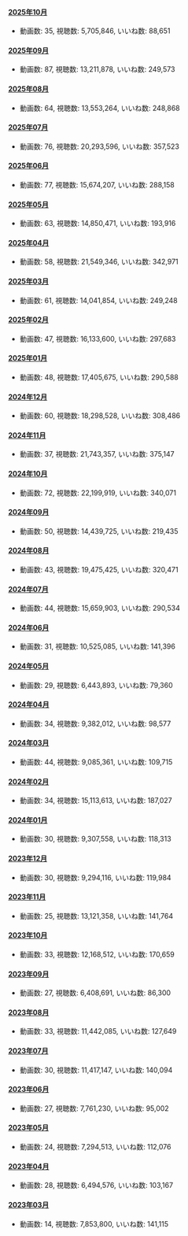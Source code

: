 #### [2025年10月](videos/202510 "wikilink")

-   動画数: 35, 視聴数: 5,705,846, いいね数: 88,651

#### [2025年09月](videos/202509 "wikilink")

-   動画数: 87, 視聴数: 13,211,878, いいね数: 249,573

#### [2025年08月](videos/202508 "wikilink")

-   動画数: 64, 視聴数: 13,553,264, いいね数: 248,868

#### [2025年07月](videos/202507 "wikilink")

-   動画数: 76, 視聴数: 20,293,596, いいね数: 357,523

#### [2025年06月](videos/202506 "wikilink")

-   動画数: 77, 視聴数: 15,674,207, いいね数: 288,158

#### [2025年05月](videos/202505 "wikilink")

-   動画数: 63, 視聴数: 14,850,471, いいね数: 193,916

#### [2025年04月](videos/202504 "wikilink")

-   動画数: 58, 視聴数: 21,549,346, いいね数: 342,971

#### [2025年03月](videos/202503 "wikilink")

-   動画数: 61, 視聴数: 14,041,854, いいね数: 249,248

#### [2025年02月](videos/202502 "wikilink")

-   動画数: 47, 視聴数: 16,133,600, いいね数: 297,683

#### [2025年01月](videos/202501 "wikilink")

-   動画数: 48, 視聴数: 17,405,675, いいね数: 290,588

#### [2024年12月](videos/202412 "wikilink")

-   動画数: 60, 視聴数: 18,298,528, いいね数: 308,486

#### [2024年11月](videos/202411 "wikilink")

-   動画数: 37, 視聴数: 21,743,357, いいね数: 375,147

#### [2024年10月](videos/202410 "wikilink")

-   動画数: 72, 視聴数: 22,199,919, いいね数: 340,071

#### [2024年09月](videos/202409 "wikilink")

-   動画数: 50, 視聴数: 14,439,725, いいね数: 219,435

#### [2024年08月](videos/202408 "wikilink")

-   動画数: 43, 視聴数: 19,475,425, いいね数: 320,471

#### [2024年07月](videos/202407 "wikilink")

-   動画数: 44, 視聴数: 15,659,903, いいね数: 290,534

#### [2024年06月](videos/202406 "wikilink")

-   動画数: 31, 視聴数: 10,525,085, いいね数: 141,396

#### [2024年05月](videos/202405 "wikilink")

-   動画数: 29, 視聴数: 6,443,893, いいね数: 79,360

#### [2024年04月](videos/202404 "wikilink")

-   動画数: 34, 視聴数: 9,382,012, いいね数: 98,577

#### [2024年03月](videos/202403 "wikilink")

-   動画数: 44, 視聴数: 9,085,361, いいね数: 109,715

#### [2024年02月](videos/202402 "wikilink")

-   動画数: 34, 視聴数: 15,113,613, いいね数: 187,027

#### [2024年01月](videos/202401 "wikilink")

-   動画数: 30, 視聴数: 9,307,558, いいね数: 118,313

#### [2023年12月](videos/202312 "wikilink")

-   動画数: 30, 視聴数: 9,294,116, いいね数: 119,984

#### [2023年11月](videos/202311 "wikilink")

-   動画数: 25, 視聴数: 13,121,358, いいね数: 141,764

#### [2023年10月](videos/202310 "wikilink")

-   動画数: 33, 視聴数: 12,168,512, いいね数: 170,659

#### [2023年09月](videos/202309 "wikilink")

-   動画数: 27, 視聴数: 6,408,691, いいね数: 86,300

#### [2023年08月](videos/202308 "wikilink")

-   動画数: 33, 視聴数: 11,442,085, いいね数: 127,649

#### [2023年07月](videos/202307 "wikilink")

-   動画数: 30, 視聴数: 11,417,147, いいね数: 140,094

#### [2023年06月](videos/202306 "wikilink")

-   動画数: 27, 視聴数: 7,761,230, いいね数: 95,002

#### [2023年05月](videos/202305 "wikilink")

-   動画数: 24, 視聴数: 7,294,513, いいね数: 112,076

#### [2023年04月](videos/202304 "wikilink")

-   動画数: 28, 視聴数: 6,494,576, いいね数: 103,167

#### [2023年03月](videos/202303 "wikilink")

-   動画数: 14, 視聴数: 7,853,800, いいね数: 141,115

